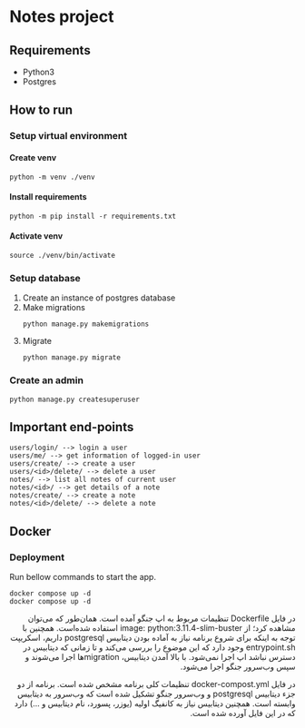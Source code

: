 # Notes project

## Requirements
- Python3
- Postgres

## How to run

### Setup virtual environment

#### Create venv
```
python -m venv ./venv
```

#### Install requirements
```
python -m pip install -r requirements.txt
```

#### Activate venv
```
source ./venv/bin/activate
```

### Setup database
1. Create an instance of postgres database
2. Make migrations
    ```
    python manage.py makemigrations
    ```
3. Migrate
    ```
    python manage.py migrate
    ```

### Create an admin
```
python manage.py createsuperuser
```

## Important end-points
```
users/login/ --> login a user
users/me/ --> get information of logged-in user
users/create/ --> create a user
users/<id>/delete/ --> delete a user
notes/ --> list all notes of current user
notes/<id>/ --> get details of a note
notes/create/ --> create a note
notes/<id>/delete/ --> delete a note
```

## Docker

### Deployment

Run bellow commands to start the app.
```shell
docker compose up -d
docker compose up -d
``` 

<div dir="rtl">
در فایل Dockerfile تنظیمات مربوط به اپ جنگو آمده است. همان‌طور که می‌توان مشاهده کرد؛
از image: python:3.11.4-slim-buster استفاده شده‌است.
همچنین با توجه به اینکه برای شروع برنامه نیاز به آماده بودن دیتابیس postgresql داریم،
اسکریپت entrypoint.sh وجود دارد که این موضوع را بررسی می‌کند و تا زمانی که دیتابیس در دسترس نباشد اپ اجرا نمی‌شود.
با بالا آمدن دیتابیس، migrationها اجرا می‌شوند و سپس وب‌سرور جنگو اجرا می‌شود.

در فایل docker-compost.yml تنظیمات کلی برنامه مشخص شده است.
برنامه از دو جزء دیتابیس postgresql و وب‌سرور جنگو تشکیل شده است که وب‌سرور به دیتابیس وابسته است.
همچنین دیتابیس نیاز به کانفیگ اولیه (یوزر، پسورد، نام دیتابیس و ...) دارد که در این فایل آورده شده است.
</div>
